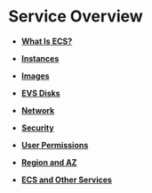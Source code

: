 # Service Overview<a name="EN-US_TOPIC_0092494580"></a>

-   **[What Is ECS?](what-is-ecs.md)**  

-   **[Instances](instance-(service-overview).md)**  

-   **[Images](images-(service-overview).md)**  

-   **[EVS Disks](evs-disks.md)**  

-   **[Network](network.md)**  

-   **[Security](security-(service-overview).md)**  

-   **[User Permissions](user-permissions.md)**  

-   **[Region and AZ](region-and-az.md)**  

-   **[ECS and Other Services](ecs-and-other-services.md)**  


